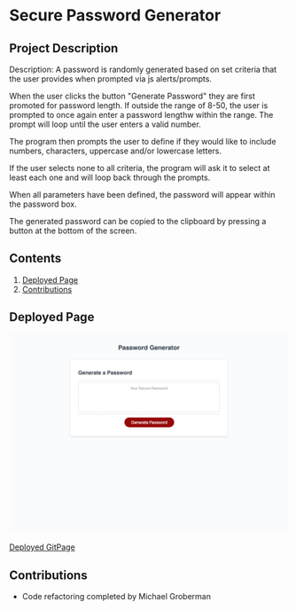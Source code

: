 
# Secure Password Generator
## Project Description
Description: A password is randomly generated based on set criteria that the user provides when prompted via js alerts/prompts. 

When the user clicks the button "Generate Password" they are first promoted for password length. If outside the range of 8-50, the user is prompted to once again enter a password lengthw within the range. The prompt will loop until the user enters a valid number. 

The program then prompts the user to define if they would like to include numbers, characters, uppercase and/or lowercase letters. 

If the user selects none to all criteria, the program will ask it to select at least each one and will loop back through the prompts.

When all parameters have been defined, the password will appear within the password box. 


The generated password can be copied to the clipboard by pressing a button at the bottom of the screen.

## Contents
1. [Deployed Page](#deployed-page)
2. [Contributions](#contributions)

## Deployed Page

![Deployed Page Screenshot](./PasswordGenerator.png)

[Deployed GitPage](https://michaeladamgroberman.github.io/Password-Generator/)

## Contributions
* Code refactoring completed by Michael Groberman